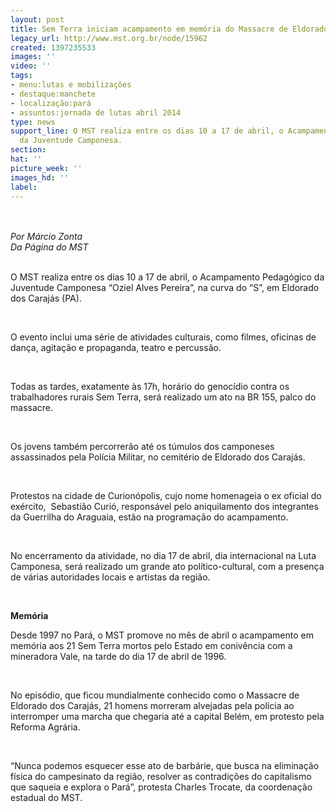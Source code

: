 ```yaml
---
layout: post
title: Sem Terra iniciam acampamento em memória do Massacre de Eldorado dos Carajás
legacy_url: http://www.mst.org.br/node/15962
created: 1397235533
images: ''
video: ''
tags:
- menu:lutas e mobilizações
- destaque:manchete
- localização:pará
- assuntos:jornada de lutas abril 2014
type: news
support_line: O MST realiza entre os dias 10 a 17 de abril, o Acampamento Pedagógico
  da Juventude Camponesa.
section: 
hat: ''
picture_week: ''
images_hd: ''
label: 
---
```

<p><br><em><br>Por Márcio Zonta<br>Da Página do MST</em></p><p><br>O MST realiza entre os dias 10 a 17 de abril, o Acampamento Pedagógico da Juventude Camponesa “Oziel Alves Pereira”, na curva do “S”, em Eldorado dos Carajás (PA).</p><p>&nbsp;</p><p>O evento inclui uma série de atividades culturais, como filmes, oficinas de dança, agitação e propaganda, teatro e percussão.</p><p>&nbsp;</p><p>Todas as tardes, exatamente às 17h, horário do genocídio contra os trabalhadores rurais Sem Terra, será realizado um ato na BR 155, palco do massacre.</p><p>&nbsp;</p><p>Os jovens também percorrerão até os túmulos dos camponeses assassinados pela Polícia Militar, no cemitério de Eldorado dos Carajás.</p><p>&nbsp;</p><p>Protestos na cidade de Curionópolis, cujo nome homenageia o ex oficial do exército, &nbsp;Sebastião Curió, responsável pelo aniquilamento dos integrantes da Guerrilha do Araguaia, estão na programação do acampamento.</p><p>&nbsp;</p><p>No encerramento da atividade, no dia 17 de abril, dia internacional na Luta Camponesa, será realizado um grande ato político-cultural, com a presença de várias autoridades locais e artistas da região.</p><p>&nbsp;</p><p><strong>Memória</strong></p><p>Desde 1997 no Pará, o MST promove no mês de abril o acampamento em memória aos 21 Sem Terra mortos pelo Estado em conivência com a mineradora Vale, na tarde do dia 17 de abril de 1996.</p><p>&nbsp;</p><p>No episódio, que ficou mundialmente conhecido como o Massacre de Eldorado dos Carajás, 21 homens morreram alvejadas pela polícia ao interromper uma marcha que chegaria até a capital Belém, em protesto pela Reforma Agrária.</p><p>&nbsp;</p><p>“Nunca podemos esquecer esse ato de barbárie, que busca na eliminação física do campesinato da região, resolver as contradições do capitalismo que saqueia e explora o Pará”, protesta Charles Trocate, da coordenação estadual do MST.</p><div>&nbsp;</div><div>&nbsp;</div>

